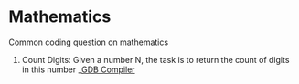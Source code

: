 # Mathematics
Common coding question on mathematics

1. Count Digits: Given a number N, the task is to return the count of digits in this number
    _[GDB Compiler](https://www.linkedin.com/in/vidhisrivastava01/)